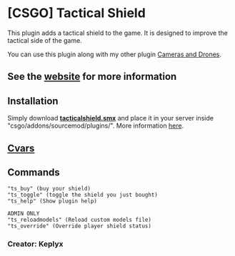 # [CSGO] Tactical Shield
This plugin adds a tactical shield to the game. It is designed to improve the tactical side of the game.

You can use this plugin along with my other plugin [Cameras and Drones](https://github.com/Keplyx/cameras-and-drones).

## See the [website](https://keplyx.github.io/TacticalShield/index.html) for more information

## Installation

Simply download **[tacticalshield.smx](https://github.com/Keplyx/TacticalShield/raw/master/plugins/TacticalShield.smx)** and place it in your server inside "csgo/addons/sourcemod/plugins/".
More information [here](https://keplyx.github.io/TacticalShield/installation.html).


## [Cvars](https://github.com/Keplyx/TacticalShield/blob/master/csgo/cfg/sourcemod/tacticalshield.cfg)

## Commands

    "ts_buy" (buy your shield)
    "ts_toggle" (toggle the shield you just bought)
    "ts_help" (Show plugin help)
    
    ADMIN ONLY
    "ts_reloadmodels" (Reload custom models file)
    "ts_override" (Override player shield status)

### Creator: Keplyx
